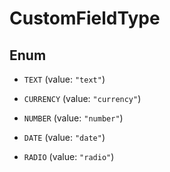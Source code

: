 

# CustomFieldType

## Enum


* `TEXT` (value: `"text"`)

* `CURRENCY` (value: `"currency"`)

* `NUMBER` (value: `"number"`)

* `DATE` (value: `"date"`)

* `RADIO` (value: `"radio"`)



